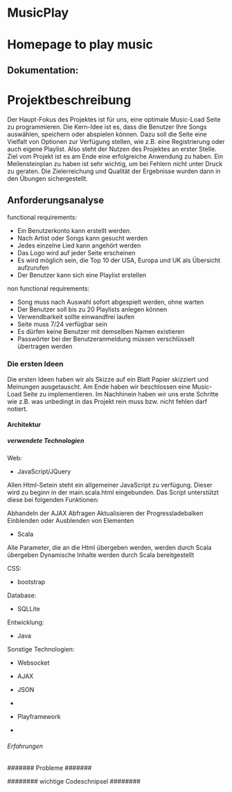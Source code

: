 MusicPlay
=========

# Homepage to play music


## Dokumentation:


# Projektbeschreibung #

Der Haupt-Fokus des Projektes ist für uns, eine optimale Music-Load Seite zu programmieren. 
Die Kern-Idee ist es, dass die Benutzer Ihre Songs auswählen, speichern oder abspielen können. 
Dazu soll die Seite eine Vielfalt von Optionen zur Verfügung stellen, wie z.B. eine Registrierung oder auch eigene Playlist. 
Also steht der Nutzen des Projektes an erster Stelle. Ziel vom Projekt ist es am Ende eine erfolgreiche Anwendung zu haben.
Ein Meilensteinplan zu haben ist sehr wichtig, um bei Fehlern nicht unter Druck zu geraten.
Die Zielerreichung und Qualität der Ergebnisse wurden dann in den Übungen sichergestellt.

## Anforderungsanalyse ##

functional requirements:

- Ein Benutzerkonto kann erstellt werden.
- Nach Artist oder Songs kann gesucht werden
- Jedes einzelne Lied kann angehört werden
- Das Logo wird auf jeder Seite erscheinen
- Es wird möglich sein, die Top 10 der USA, Europa  und UK als Übersicht aufzurufen
- Der Benutzer kann sich eine Playlist erstellen

non functional requirements:

- Song muss nach Auswahl sofort abgespielt werden, ohne warten
- Der Benutzer soll bis zu 20 Playlists anlegen können
- Verwendbarkeit sollte einwandfrei laufen
- Seite muss 7/24 verfügbar sein
- Es dürfen keine Benutzer mit demselben Namen existieren
- Passwörter bei der Benutzeranmeldung müssen verschlüsselt übertragen werden


### Die ersten Ideen ###

Die ersten Ideen haben wir als Skizze auf ein Blatt Papier skizziert und Meinungen ausgetauscht.
Am Ende haben wir beschlossen eine Music-Load Seite zu implementieren.
Im Nachhinein haben wir uns erste Schritte wie z.B. was unbedingt in das Projekt rein muss bzw. nicht fehlen darf notiert.


#### Architektur ####



##### verwendete Technologien #####

Web:
- JavaScript/JQuery

Allen Html-Setein steht ein allgemeiner JavaScript zu verfügung. Dieser wird zu beginn in der main.scala.html eingebunden. Das Script unterstützt diese bei folgenden Funktionen:

 Abhandeln der AJAX Abfragen
 Aktualisieren der Progressladebalken
 Einblenden oder Ausblenden von Elementen
 

- Scala

 Alle Parameter, die an die Html übergeben werden, werden durch Scala übergeben
 Dynamische Inhalte werden durch Scala bereitgestellt

CSS:
- bootstrap



Database:
- SQLLite

Entwicklung:
- Java

Sonstige Technologien:
- Websocket
- AJAX
- JSON
- 

- Playframework
- 

###### Erfahrungen ######

####### Probleme #######

######## wichtige Codeschnipsel ########



